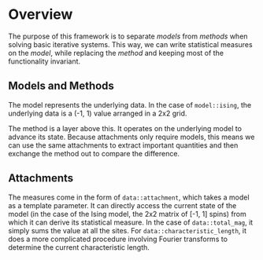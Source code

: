 # Overview
The purpose of this framework is to separate *models* from *methods* when solving basic iterative systems. This way, we can write statistical measures on the *model*, while replacing the *method* and keeping most of the functionality invariant.

## Models and Methods
The model represents the underlying data. In the case of `model::ising`, the underlying data is a (-1, 1) value arranged in a 2x2 grid. 

The method is a layer above this. It operates on the underlying model to advance its state. Because attachments only require models, this means we can use the same attachments to extract important quantities and then exchange the method out to compare the difference.

## Attachments
The measures come in the form of `data::attachment`, which takes a model as a template parameter. It can directly access the current state of the model (in the case of the Ising model, the 2x2 matrix of [-1, 1] spins) from which it can derive its statistical measure. In the case of `data::total_mag`, it simply sums the value at all the sites. For `data::characteristic_length`, it does a more complicated procedure involving Fourier transforms to determine the current characteristic length.